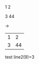 1   2

3      44  

->
 
<table>
  <tr><td>1</td><td>2</td></tr>
 <tr><td>3</td><td>44</td></tr>
</table>
 
test line2(9)=3

